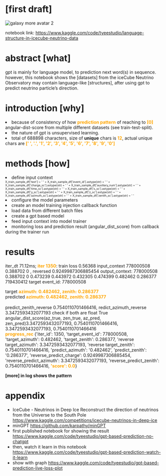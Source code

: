 # [first draft]
![galaxy more avatar 2](https://user-images.githubusercontent.com/131216170/233606301-2af476b4-842d-469d-b849-4245eadd6ac4.png)

notebook link:
https://www.kaggle.com/code/tyeestudio/language-structure-in-icecube-neutrino-data

# abstract [what]
gpt is mainly for language model, to prediction next word(s) in sequence. however, this notebook shows the [datasets] from the iceCube Neutrino Observatory may contain language-like [structures], after using gpt to predict neutrino particle’s direction.

# introduction [why]
<li>because of consistency of how <font color='orange'><b>prediction pattern</b></font> of reaching to <font color='orange'><b>[0]</b></font> angular-dist-score from multiple different datasets (see train-test-split).  </li>
<li>the nature of gpt is unsupervised learning. </li>
<li>total of 688898 characters, size of <b>unique</b> chars is <font color='orange'><b>12</b></font>, actual unique chars are <font color='orange'><b>[' ', '.', '1', '2', '3', '4', '5', '6', '7', '8', '9', '0'] </b></font></li>
    
# methods [how]

<li> define input context
    <div style='font-size:9px;'>X_train_sample_df['text'] = ' ' + X_train_sample_df['event_id'].astype(str) + ' ' + X_train_sample_df['charge_sc'].astype(str)  + ' ' + X_train_sample_df['auxiliary_num'].astype(str) + ' ' + X_train_sample_df['time_sc'].astype(str)  + ' ' + X_train_sample_df['x_sc'].astype(str)  + ' ' + X_train_sample_df['y_sc'].astype(str) + ' ' + X_train_sample_df['z_sc'].astype(str)  + ' ' + X_train_sample_df['azimuth_sc'].astype(str) + ' ' + X_train_sample_df['zenith_sc'].astype(str) + ' '</div>
    
<li> configure the model parameters </li>
<li> create an model training injection callback function </li>
<li> load data from different batch files </li>
<li> create a gpt based model </li>
<li> feed input context into model trainer</li>
<li> monitoring loss and prediction result (angular_dist_score) from callback during the trainer run </li>

# results

<div>
iter_dt 71.12ms; <font color='orange'><b>iter 1350</b></font>: train loss 0.56368
input_context  778000508 0.388702 0 , reversed  0.9249987306885454
output_context:  778000508 0.388702 0 0.473239 0.443972 0.432305 0.474399 0.482462 0.286377   719430412
target event_id: 778000508

target 
    <font color='orange'><b>azimuth: 0.482462, zenith: 0.286377</b></font>
</br>
predicted
    <font color='orange'><b>azimuth: 0.482462, zenith: 0.286377</b></font>
</br>    
predict_zenith_reverse 0.7540110701466416, redict_azimuth_reverse 3.3472593432077193
check if both are float True
angular_dist_score(az_true, zen_true, az_pred, zen_pred)3.3472593432077193, 0.7540110701466416, 3.3472593432077193, 0.7540110701466416
</br>
<font color='orange'><b>progress_rec </b></font>{'iter_id': 1350, 'target_event_id': 778000508, 'target_azimuth': 0.482462, 'target_zenith': 0.286377, 'reverse target_azimuth': 3.3472593432077193, 'reverse target_zenith': 0.7540110701466416, 'predict_azimuth': '0.482462', 'predict_zenith': '0.286377', 'reverse_predict_charge': 0.9249987306885454, 'reverse_predict_azimuth': 3.3472593432077193, 'reverse_predict_zenith': 0.7540110701466416, <font color='orange'><b>'score': 0.0</b></font>}
</div>

**[more] in log shows the pattern**

# appendix

* IceCube - Neutrinos in Deep Ice Reconstruct the direction of neutrinos from the Universe to the South Pole https://www.kaggle.com/competitions/icecube-neutrinos-in-deep-ice
* minGPT https://github.com/karpathy/minGPT
* first published notebook for showing the result https://www.kaggle.com/code/tyeestudio/gpt-based-prediction-no-chatgpt
* then, watch it learn in this notebook https://www.kaggle.com/code/tyeestudio/gpt-based-prediction-watch-it-learn  
* show with graph https://www.kaggle.com/code/tyeestudio/gpt-based-prediction-live-loss-plot    
